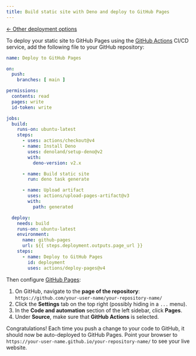 ```yaml
---
title: Build static site with Deno and deploy to GitHub Pages
---
```


[← Other deployment options](/guide/cli-deploy-production/#deploy-static-site-with-ci%2Fcd)

To deploy your static site to GitHub Pages using the [GitHub Actions](https://docs.github.com/en/actions) CI/CD service, add the following file to your GitHub repository:

```yaml title=.github/workflows/deploy.yml
name: Deploy to GitHub Pages

on:
  push:
    branches: [ main ]

permissions:
  contents: read
  pages: write
  id-token: write

jobs:
  build:
    runs-on: ubuntu-latest
    steps:
      - uses: actions/checkout@v4
      - name: Install Deno
        uses: denoland/setup-deno@v2
        with:
          deno-version: v2.x

      - name: Build static site
        run: deno task generate

      - name: Upload artifact
        uses: actions/upload-pages-artifact@v3
        with:
          path: generated

  deploy:
    needs: build
    runs-on: ubuntu-latest
    environment:
      name: github-pages
      url: ${{ steps.deployment.outputs.page_url }}
    steps:
      - name: Deploy to GitHub Pages
        id: deployment
        uses: actions/deploy-pages@v4
```

Then configure [GitHub Pages](https://docs.github.com/en/pages/getting-started-with-github-pages/configuring-a-publishing-source-for-your-github-pages-site#publishing-with-a-custom-github-actions-workflow):

1. On GitHub, navigate to the **page of the repository**: `https://github.com/your-user-name/your-repository-name/`
2. Click the **Settings** tab on the top right (possibly hiding in a `...` menu).
3. In the **Code and automation** section of the left sidebar, click **Pages**.
4. Under **Source**, make sure that **GitHub Actions** is selected.

Congratulations! Each time you push a change to your code to GitHub, it should now be auto-deployed to GitHub Pages. Point your browser to `https://your-user-name.github.io/your-repository-name/` to see your live website.
